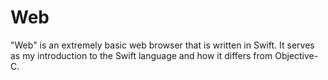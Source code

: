 Web
===

"Web" is an extremely basic web browser that is written in Swift. It serves as my introduction to the Swift language and how it differs from Objective-C.
